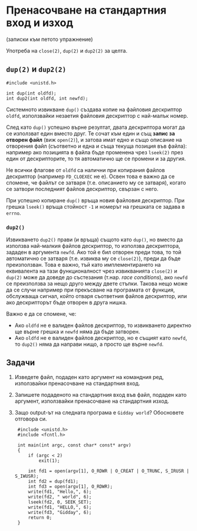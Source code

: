 # Пренасочване на стандартния вход и изход
(записки към петото упражнение)

Употреба на `close(2)`, `dup(2)` и `dup2(2)` за целта.

## `dup(2)` и `dup2(2)`

    #include <unistd.h>

    int dup(int oldfd);
    int dup2(int oldfd, int newfd);

Системното извикване `dup()` създава копие на файловия дескриптор `oldfd`, използвайки незаетия файловия дескриптор с най-малък номер.

След като `dup()` успешно върне резултат, двата дескриптора могат да се използват един вместо друг.  Те сочат към един и същ __запис за отворен файл__ (виж
`open(2)`), и затова имат едно и също описание на отворения файл (съответно и една и съща текуща позиция във файла): например ако позицията в файла бъде променена чрез `lseek(2)` през един от дескрипторите, то тя автоматично ще се промени и за другия.

Не всички флагове от `oldfd` са налични при копирания файлов дескриптор (например `FD_CLOEXEC` не е).  Освен това е важно да се спомене, че файлът се затваря (т.е. описанието му се затваря), когато се затвори последният файлов дескриптор, свързан с него.

При успешно копиране `dup()` връща новия файловия дескриптор.  При грешка `lseek()` връща стойност `-1` и номерът на грешката се задава в `errno`.

### `dup2()`

Извикването `dup2()` прави (и връща) същото като `dup()`, но вместо да използва най-малкия файлов дескриптор, то използва дескриптора, зададен в аргумента `newfd`.  Ако той е бил отворен преди това, то той автоматично се затваря (т.е. извиква му се `close(2)`), преди да бъде преизползван.  Това е важно, тъй като имплементирането на еквивалента на тази функционалност чрез извикванията `close(2)` и `dup(2)` може да доведе до състезания (т.нар. *race conditions*), ако `newfd` се преизползва за нещо друго между двете стъпки.  Такова нещо може да се случи например при прекъсване на програмата от функция, обслужваща сигнал, който отваря съответния файлов дескриптор, или ако дескрипторът бъде отворен в друга нишка.

Важно е да се спомене, че:
* Ако `oldfd` не е валиден файлов дескриптор, то извикването директно ще върне грешка и `newfd` няма да бъде затворен.
* Ако `oldfd` не е валиден файлов дескриптор, но е същият като `newfd`, то `dup2()` няма да направи нищо, а просто ще върне `newfd`.

## Задачи

1. Изведете файл, подаден като аргумент на командния ред, използвайки пренасочване на стандартния вход.
2. Запишете подаденото на стандартния вход във файл, подаден като аргумент, използвайки пренасочване на стандартния изход.
3. Защо output-ът на следната програма е `Gidday world`?  Обосновете отговора си.

        #include <unistd.h>
        #include <fcntl.h>

        int main(int argc, const char* const* argv)
        {
            if (argc < 2)
                exit(1);

            int fd1 = open(argv[1], O_RDWR | O_CREAT | O_TRUNC, S_IRUSR | S_IWUSR);
            int fd2 = dup(fd1);
            int fd3 = open(argv[1], O_RDWR);
            write(fd1, "Hello,", 6);
            write(fd2, " world", 6);
            lseek(fd2, 0, SEEK_SET);
            write(fd1, "HELLO,", 6);
            write(fd3, "Gidday", 6);
            return 0;
        }